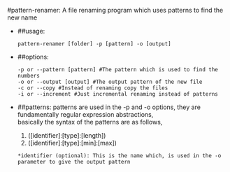 #pattern-renamer: A file renaming program which uses patterns to find the new name

- ##usage:
	```
	pattern-renamer [folder] -p [pattern] -o [output]
	```

- ##options:
	```
	-p or --pattern [pattern] #The pattern which is used to find the numbers
	-o or --output [output] #The output pattern of the new file
	-c or --copy #Instead of renaming copy the files
	-i or --increment #Just incremental renaming instead of patterns
	```

- ##patterns:
	   patterns are used in the -p and -o options, they are fundamentally regular expression abstractions,   
	   basically the syntax of the patterns are as follows,   
	1. ([identifier]:[type]:[length])
	2. ([identifier]:[type]:[min]:[max])
	
	  *identifier (optional): This is the name which, is used in the -o parameter to give the output pattern